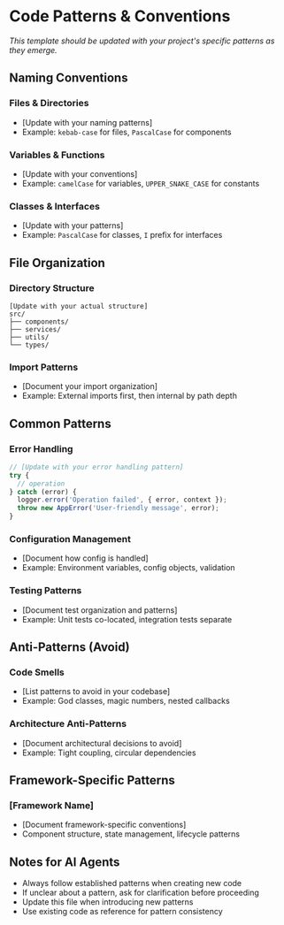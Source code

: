 # Code Patterns & Conventions

*This template should be updated with your project's specific patterns as they emerge.*

## Naming Conventions

### Files & Directories
- [Update with your naming patterns]
- Example: `kebab-case` for files, `PascalCase` for components

### Variables & Functions  
- [Update with your conventions]
- Example: `camelCase` for variables, `UPPER_SNAKE_CASE` for constants

### Classes & Interfaces
- [Update with your patterns]
- Example: `PascalCase` for classes, `I` prefix for interfaces

## File Organization

### Directory Structure
```
[Update with your actual structure]
src/
├── components/
├── services/
├── utils/
└── types/
```

### Import Patterns
- [Document your import organization]
- Example: External imports first, then internal by path depth

## Common Patterns

### Error Handling
```javascript
// [Update with your error handling pattern]
try {
  // operation
} catch (error) {
  logger.error('Operation failed', { error, context });
  throw new AppError('User-friendly message', error);
}
```

### Configuration Management
- [Document how config is handled]
- Example: Environment variables, config objects, validation

### Testing Patterns
- [Document test organization and patterns]
- Example: Unit tests co-located, integration tests separate

## Anti-Patterns (Avoid)

### Code Smells
- [List patterns to avoid in your codebase]
- Example: God classes, magic numbers, nested callbacks

### Architecture Anti-Patterns
- [Document architectural decisions to avoid]
- Example: Tight coupling, circular dependencies

## Framework-Specific Patterns

### [Framework Name]
- [Document framework-specific conventions]
- Component structure, state management, lifecycle patterns

## Notes for AI Agents

- Always follow established patterns when creating new code
- If unclear about a pattern, ask for clarification before proceeding
- Update this file when introducing new patterns
- Use existing code as reference for pattern consistency